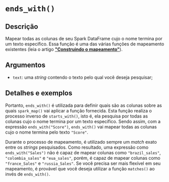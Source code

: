 # `ends_with()`

## Descrição

Mapear todas as colunas de seu Spark DataFrame cujo o nome termina por um texto específico. Essa função é uma das várias funções de mapeamento existentes (leia o artigo [**"Construindo o mapeamento"**](https://github.com/pedropark99/spark_map/blob/main/doc/portuguese/artigos/construindo-mapeamento.md)). 

## Argumentos

- `text`: uma *string* contendo o texto pelo qual você deseja pesquisar;

## Detalhes e exemplos

Portanto, `ends_with()` é utilizada para definir quais são as colunas sobre as quais `spark_map()` vai aplicar a função fornecida. Esta função realiza o processo inverso de `starts_with()`, isto é, ela pesquisa por todas as colunas cujo o nome termina por um texto específico. Sendo assim, com a expressão `ends_with("Score")`, `ends_with()` vai mapear todas as colunas cujo o nome termina pelo texto `"Score"`.

Durante o processo de mapeamento, é utilizado sempre um *match* exato entre os *strings* pesquisados. Como resultado, uma expressão como `ends_with("Sales")` não é capaz de mapear colunas como `"brazil_sales"`, `"colombia_sales"` e `"eua_sales"`, porém, é capaz de mapear colunas como `"france_Sales"` e `"russia_Sales"`. Se você precisa ser mais flexível em seu mapeamento, é provável que você deseja utilizar a função `matches()` ao invés de `ends_with()`.